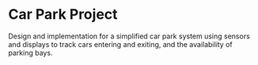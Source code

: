 # Car Park Project
Design and implementation for a simplified car park system using sensors and displays to track cars entering and exiting, and the availability of parking bays.
